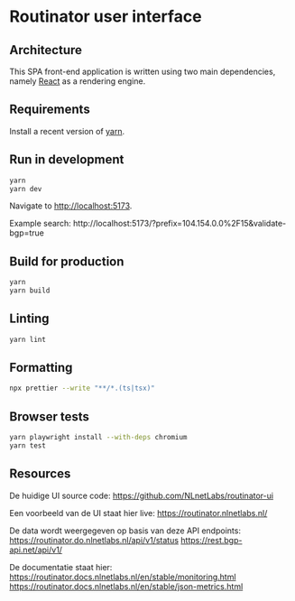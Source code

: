 # Routinator user interface


## Architecture

This SPA front-end application is written using two main dependencies, namely [React](https://reactjs.org/) as a rendering engine.

## Requirements

Install a recent version of [yarn](https://yarnpkg.com/).

## Run in development

```sh
yarn
yarn dev
```

Navigate to [http://localhost:5173](http://localhost:5173).

Example search: http://localhost:5173/?prefix=104.154.0.0%2F15&validate-bgp=true

## Build for production

```sh
yarn
yarn build
```

## Linting

```sh
yarn lint
```

## Formatting

```sh
npx prettier --write "**/*.(ts|tsx)"
```

## Browser tests

```sh
yarn playwright install --with-deps chromium
yarn test
```

## Resources

De huidige UI source code:
https://github.com/NLnetLabs/routinator-ui

Een voorbeeld van de UI staat hier live:
https://routinator.nlnetlabs.nl/

De data wordt weergegeven op basis van deze API endpoints:
https://routinator.do.nlnetlabs.nl/api/v1/status
https://rest.bgp-api.net/api/v1/

De documentatie staat hier:
https://routinator.docs.nlnetlabs.nl/en/stable/monitoring.html
https://routinator.docs.nlnetlabs.nl/en/stable/json-metrics.html
